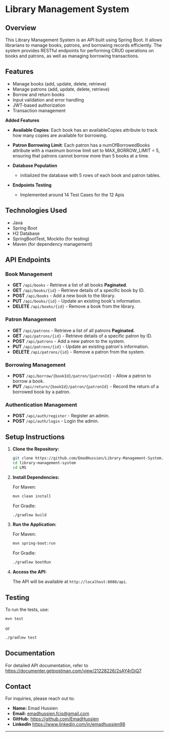 # Library Management System

## Overview

This Library Management System is an API built using Spring Boot. It allows librarians to manage books, patrons, and borrowing records efficiently. The system provides RESTful endpoints for performing CRUD operations on books and patrons, as well as managing borrowing transactions.

## Features

- Manage books (add, update, delete, retrieve)
- Manage patrons (add, update, delete, retrieve)
- Borrow and return books
- Input validation and error handling
- JWT-based authorization
- Transaction management
  
 **Added Features**
- <b>Available Copies</b>: Each book has an availableCopies attribute to track how many copies are available for borrowing.
- <b>Patron Borrowing Limit</b>: Each patron has a numOfBorrowedBooks attribute with a maximum borrow limit set to MAX_BORROW_LIMIT = 5, ensuring that patrons cannot borrow more than 5 books at a time.

- **Database Population**
  - initialized the database with 5 rows of each book and patron tables.

- **Endpoints Testing** 
  - Implemented around 14 Test Cases for the 12 Apis

## Technologies Used

- Java
- Spring Boot
- H2 Database
- SpringBootTest, Mockito (for testing)
- Maven (for dependency management)

## API Endpoints

### Book Management

- **GET** `/api/books` - Retrieve a list of all books **Paginated**.
- **GET** `/api/books/{id}` - Retrieve details of a specific book by ID.
- **POST** `/api/books` - Add a new book to the library.
- **PUT** `/api/books/{id}` - Update an existing book's information.
- **DELETE** `/api/books/{id}` - Remove a book from the library.

### Patron Management

- **GET** `/api/patrons` - Retrieve a list of all patrons **Paginated**.
- **GET** `/api/patrons/{id}` - Retrieve details of a specific patron by ID.
- **POST** `/api/patrons` - Add a new patron to the system.
- **PUT** `/api/patrons/{id}` - Update an existing patron's information.
- **DELETE** `/api/patrons/{id}` - Remove a patron from the system.

### Borrowing Management

- **POST** `/api/borrow/{bookId}/patron/{patronId}` - Allow a patron to borrow a book.
- **PUT** `/api/return/{bookId}/patron/{patronId}` - Record the return of a borrowed book by a patron.

### Authentication Management

- **POST** `/api/auth/register` - Register an admin.
- **POST** `/api/auth/login` - Login the admin.


## Setup Instructions

1. **Clone the Repository:**

   ```bash
   git clone https://github.com/EmadHussien/Library-Management-System.git
   cd library-management-system
   cd LMS
   ```

2. **Install Dependencies:**

   For Maven:
   ```bash
   mvn clean install
   ```

   For Gradle:
   ```bash
   ./gradlew build
   ```

3. **Run the Application:**

   For Maven:
   ```bash
   mvn spring-boot:run
   ```

   For Gradle:
   ```bash
   ./gradlew bootRun
   ```

4. **Access the API:**

   The API will be available at `http://localhost:8080/api`.

## Testing

To run the tests, use:

```bash
mvn test
```
or
```bash
./gradlew test
```

## Documentation

For detailed API documentation, refer to https://documenter.getpostman.com/view/21228226/2sAY4rDjQ7.


## Contact

For inquiries, please reach out to:

- **Name:** Emad Hussien
- **Email:** emadhussien.fcis@gmail.com
- **GitHub:** https://github.com/EmadHussien
- **LinkedIn** https://www.linkedin.com/in/emadhussien98

---

